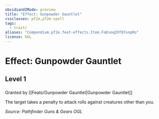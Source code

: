 ```yaml
---
obsidianUIMode: preview
title: "Effect: Gunpowder Gauntlet"
cssclasses: pf2e,pf2e-spell
tags:
  - trait/
aliases: "Compendium.pf2e.feat-effects.Item.FaEvoqZXfQ7xnpRo"
license: OGL
---
```

# Effect: Gunpowder Gauntlet
## Level 1
### 






Granted by [[Feats/Gunpowder Gauntlet|Gunpowder Gauntlet]]

The target takes a penalty to attack rolls against creatures other than you.

*Source: Pathfinder Guns & Gears*
*OGL*